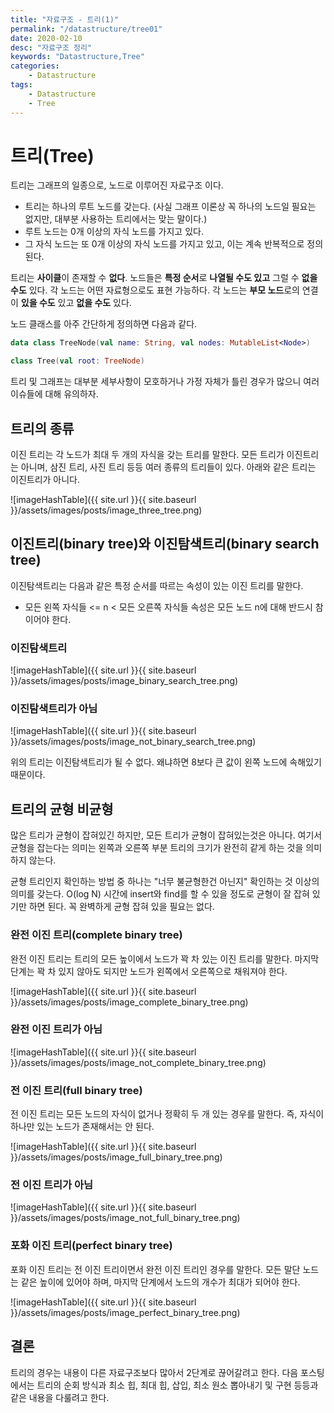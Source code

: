 ```yaml
---
title: "자료구조 - 트리(1)"
permalink: "/datastructure/tree01"
date: 2020-02-10
desc: "자료구조 정리"
keywords: "Datastructure,Tree"
categories: 
    - Datastructure
tags: 
    - Datastructure 
    - Tree
---
```


# 트리(Tree)

트리는 그래프의 일종으로, 노드로 이루어진 자료구조 이다.

* 트리는 하나의 루트 노드를 갖는다. (사실 그래프 이론상 꼭 하나의 노드일 필요는 없지만, 대부분 사용하는 트리에서는 맞는 말이다.)
* 루트 노드는 0개 이상의 자식 노드를 가지고 있다.
* 그 자식 노드는 또 0개 이상의 자식 노드를 가지고 있고, 이는 계속 반복적으로 정의 된다.

트리는 <b>사이클</b>이 존재할 수 <b>없다</b>. 노드들은 <b>특정 순서</b>로 <b>나열될 수도 있고</b> 그럴 수 <b>없을 수도</b> 있다. 각 노드는 어떤 자료형으로도 표현 가능하다. 각 노드는 <b>부모 노드</b>로의 연결이 <b>있을 수도</b> 있고 <b>없을 수도</b> 있다.

노드 클래스를 아주 간단하게 정의하면 다음과 같다.

```kotlin
data class TreeNode(val name: String, val nodes: MutableList<Node>)
```

```kotlin
class Tree(val root: TreeNode)
```

트리 및 그래프는 대부분 세부사항이 모호하거나 가정 자체가 틀린 경우가 많으니 여러 이슈들에 대해 유의하자.

## 트리의 종류

이진 트리는 각 노드가 최대 두 개의 자식을 갖는 트리를 말한다. 모든 트리가 이진트리는 아니며, 삼진 트리, 사진 트리 등등 여러 종류의 트리들이 있다. 아래와 같은 트리는 이진트리가 아니다.

![imageHashTable]({{ site.url }}{{ site.baseurl }}/assets/images/posts/image_three_tree.png)

## 이진트리(binary tree)와 이진탐색트리(binary search tree)

이진탐색트리는 다음과 같은 특정 순서를 따르는 속성이 있는 이진 트리를 말한다.

* 모든 왼쪽 자식들 <= n < 모든 오른쪽 자식들 속성은 모든 노드 n에 대해 반드시 참이어야 한다.

### 이진탐색트리

![imageHashTable]({{ site.url }}{{ site.baseurl }}/assets/images/posts/image_binary_search_tree.png)

### 이진탐색트리가 아님

![imageHashTable]({{ site.url }}{{ site.baseurl }}/assets/images/posts/image_not_binary_search_tree.png)

위의 트리는 이진탐색트리가 될 수 없다. 왜냐하면 8보다 큰 값이 왼쪽 노드에 속해있기 때문이다.

## 트리의 균형 비균형

많은 트리가 균형이 잡혀있긴 하지만, 모든 트리가 균형이 잡혀있는것은 아니다. 여기서 균형을 잡는다는 의미는 왼쪽과 오른쪽 부분 트리의 크기가 완전히 같게 하는 것을 의미하지 않는다.

균형 트리인지 확인하는 방법 중 하나는 "너무 불균형한건 아닌지" 확인하는 것 이상의 의미를 갖는다. O(log N) 시간에 insert와 find를 할 수 있을 정도로 균형이 잘 잡혀 있기만 하면 된다. 꼭 완벽하게 균형 잡혀 있을 필요는 없다.

### 완전 이진 트리(complete binary tree)

완전 이진 트리는 트리의 모든 높이에서 노드가 꽉 차 있는 이진 트리를 말한다. 마지막 단계는 꽉 차 있지 않아도 되지만 노드가 왼쪽에서 오른쪽으로 채워져야 한다.

![imageHashTable]({{ site.url }}{{ site.baseurl }}/assets/images/posts/image_complete_binary_tree.png)

### 완전 이진 트리가 아님

![imageHashTable]({{ site.url }}{{ site.baseurl }}/assets/images/posts/image_not_complete_binary_tree.png)

### 전 이진 트리(full binary tree)

전 이진 트리는 모든 노드의 자식이 없거나 정확히 두 개 있는 경우를 말한다. 즉, 자식이 하나만 있는 노드가 존재해서는 안 된다.

![imageHashTable]({{ site.url }}{{ site.baseurl }}/assets/images/posts/image_full_binary_tree.png)

### 전 이진 트리가 아님

![imageHashTable]({{ site.url }}{{ site.baseurl }}/assets/images/posts/image_not_full_binary_tree.png)

### 포화 이진 트리(perfect binary tree)

포화 이진 트리는 전 이진 트리이면서 완전 이진 트리인 경우를 말한다. 모든 말단 노드는 같은 높이에 있어야 하며, 마지막 단계에서 노드의 개수가 최대가 되어야 한다.

![imageHashTable]({{ site.url }}{{ site.baseurl }}/assets/images/posts/image_perfect_binary_tree.png)


## 결론

트리의 경우는 내용이 다른 자료구조보다 많아서 2단계로 끊어갈려고 한다. 다음 포스팅에서는 트리의 순회 방식과 최소 힙, 최대 힙, 삽입, 최소 원소 뽑아내기 및 구현 등등과 같은 내용을 다룰려고 한다.